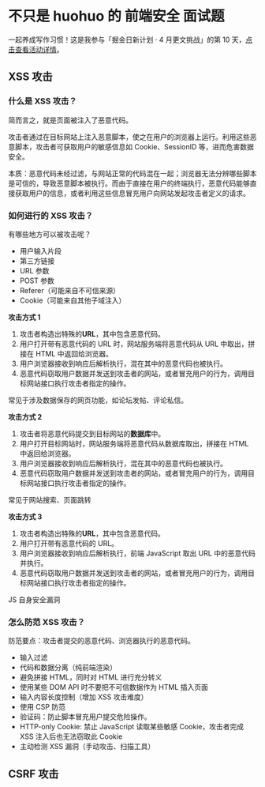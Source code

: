 # 不只是 huohuo 的 前端安全 面试题

一起养成写作习惯！这是我参与「掘金日新计划 · 4 月更文挑战」的第 10 天，[点击查看活动详情](https://juejin.cn/post/7080800226365145118)。

## XSS 攻击

### 什么是 XSS 攻击？

简而言之，就是页面被注入了恶意代码。

攻击者通过在目标网站上注入恶意脚本，使之在用户的浏览器上运行。利用这些恶意脚本，攻击者可获取用户的敏感信息如 Cookie、SessionID 等，进而危害数据安全。

本质：恶意代码未经过滤，与网站正常的代码混在一起；浏览器无法分辨哪些脚本是可信的，导致恶意脚本被执行。而由于直接在用户的终端执行，恶意代码能够直接获取用户的信息，或者利用这些信息冒充用户向网站发起攻击者定义的请求。

### 如何进行的 XSS 攻击？

有哪些地方可以被攻击呢？

- 用户输入片段
- 第三方链接
- URL 参数
- POST 参数
- Referer（可能来自不可信来源）
- Cookie（可能来自其他子域注入）

**攻击方式 1**

1. 攻击者构造出特殊的**URL**，其中包含恶意代码。
2. 用户打开带有恶意代码的 URL 时，网站服务端将恶意代码从 URL 中取出，拼接在 HTML 中返回给浏览器。
3. 用户浏览器接收到响应后解析执行，混在其中的恶意代码也被执行。
4. 恶意代码窃取用户数据并发送到攻击者的网站，或者冒充用户的行为，调用目标网站接口执行攻击者指定的操作。

常见于涉及数据保存的网页功能，如论坛发帖、评论私信。

**攻击方式 2**

1. 攻击者将恶意代码提交到目标网站的**数据库**中。
2. 用户打开目标网站时，网站服务端将恶意代码从数据库取出，拼接在 HTML 中返回给浏览器。
3. 用户浏览器接收到响应后解析执行，混在其中的恶意代码也被执行。
4. 恶意代码窃取用户数据并发送到攻击者的网站，或者冒充用户的行为，调用目标网站接口执行攻击者指定的操作。

常见于网站搜索、页面跳转

**攻击方式 3**

1. 攻击者构造出特殊的**URL**，其中包含恶意代码。
2. 用户打开带有恶意代码的 URL。
3. 用户浏览器接收到响应后解析执行，前端 JavaScript 取出 URL 中的恶意代码并执行。
4. 恶意代码窃取用户数据并发送到攻击者的网站，或者冒充用户的行为，调用目标网站接口执行攻击者指定的操作。

JS 自身安全漏洞

### 怎么防范 XSS 攻击？

防范要点：攻击者提交的恶意代码、浏览器执行的恶意代码。

- 输入过滤
- 代码和数据分离（纯前端渲染）
- 避免拼接 HTML，同时对 HTML 进行充分转义
- 使用某些 DOM API 时不要把不可信数据作为 HTML 插入页面
- 输入内容长度控制（增加 XSS 攻击难度）
- 使用 CSP 防范
- 验证码：防止脚本冒充用户提交危险操作。
- HTTP-only Cookie: 禁止 JavaScript 读取某些敏感 Cookie，攻击者完成 XSS 注入后也无法窃取此 Cookie
- 主动检测 XSS 漏洞（手动攻击、扫描工具）

## CSRF 攻击
